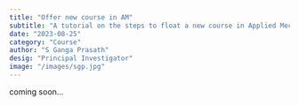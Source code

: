 ```yaml
---
title: "Offer new course in AM"
subtitle: "A tutorial on the steps to float a new course in Applied Mechanics department."
date: "2023-08-25"
category: "Course"
author: "S Ganga Prasath"
desig: "Principal Investigator"
image: "/images/sgp.jpg"
---
```

coming soon...